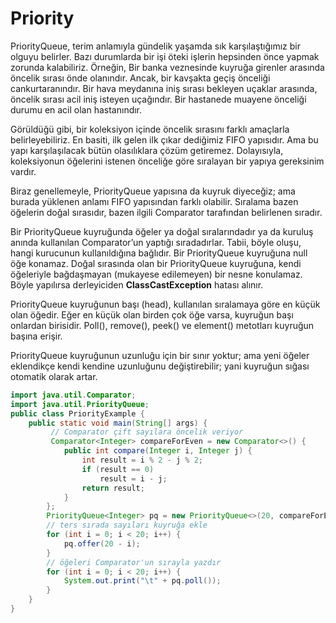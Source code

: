 # Priority

PriorityQueue, terim anlamıyla gündelik yaşamda sık karşılaştığımız bir olguyu belirler. Bazı durumlarda bir işi öteki işlerin hepsinden önce yapmak zorunda kalabiliriz. Örneğin, Bir banka veznesinde kuyruğa girenler arasında öncelik sırası önde olanındır. Ancak, bir kavşakta geçiş önceliği cankurtaranındır. Bir hava meydanına iniş sırası bekleyen uçaklar arasında, öncelik sırası acil iniş isteyen uçağındır. Bir hastanede muayene önceliği durumu en acil olan hastanındır.

Görüldüğü gibi, bir koleksiyon içinde öncelik sırasını farklı amaçlarla belirleyebiliriz. En basiti, ilk gelen ilk çıkar dediğimiz FIFO yapısıdır. Ama bu yapı karşılaşılacak bütün olasılıklara çözüm getiremez. Dolayısıyla, koleksiyonun öğelerini istenen önceliğe göre sıralayan bir yapıya gereksinim vardır.

Biraz genellemeyle, PriorityQueue yapısına da kuyruk diyeceğiz; ama burada yüklenen anlamı FIFO yapısından farklı olabilir. Sıralama bazen öğelerin doğal sırasıdır, bazen ilgili Comparator tarafından belirlenen sıradır.

Bir PriorityQueue kuyruğunda öğeler ya doğal sıralarındadır ya da kuruluş anında kullanılan Comparator’un yaptığı sıradadırlar. Tabii, böyle oluşu, hangi kurucunun kullanıldığına bağlıdır. Bir PriorityQueue kuyruğuna null öğe konamaz. Doğal sırasında olan bir PriorityQueue kuyruğuna, kendi öğeleriyle bağdaşmayan (mukayese edilemeyen) bir nesne konulamaz. Böyle yapılırsa derleyiciden **ClassCastException** hatası alınır.

PriorityQueue kuyruğunun başı (head), kullanılan sıralamaya göre en küçük olan öğedir. Eğer en küçük olan birden çok öğe varsa, kuyruğun başı onlardan birisidir. Poll(), remove(), peek() ve element() metotları kuyruğun başına erişir.

PriorityQueue kuyruğunun uzunluğu için bir sınır yoktur; ama yeni öğeler eklendikçe kendi kendine uzunluğunu değiştirebilir; yani kuyruğun sığası otomatik olarak artar.
```java
import java.util.Comparator;
import java.util.PriorityQueue; 
public class PriorityExample { 
    public static void main(String[] args) {
         // Comparator çift sayılara öncelik veriyor 
         Comparator<Integer> compareForEven = new Comparator<>() { 
            public int compare(Integer i, Integer j) { 
                int result = i % 2 - j % 2; 
                if (result == 0)                     
                    result = i - j;
                return result;             
            }
        };
        PriorityQueue<Integer> pq = new PriorityQueue<>(20, compareForEven); 
        // ters sırada sayıları kuyruğa ekle 
        for (int i = 0; i < 20; i++) { 
            pq.offer(20 - i);         
        }
        // öğeleri Comparator'un sırayla yazdır 
        for (int i = 0; i < 20; i++) { 
            System.out.print("\t" + pq.poll());         
        }
    }
}
